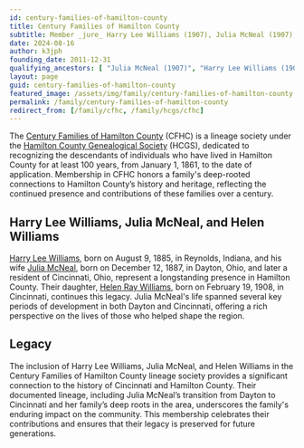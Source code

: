```yaml
---
id: century-families-of-hamilton-county
title: Century Families of Hamilton County
subtitle: Member _jure_ Harry Lee Williams (1907), Julia McNeal (1907),<br/>and Helen Williams (1908); member no. 77
date: 2024-08-16
author: k3jph
founding_date: 2011-12-31
qualifying_ancestors: [ "Julia McNeal (1907)", "Harry Lee Williams (1907)", "Helen Williams (1908)" ]
layout: page
guid: century-families-of-hamilton-county
featured_image: /assets/img/family/century-families-of-hamilton-county.webp
permalink: /family/century-families-of-hamilton-county
redirect_from: [/family/cfhc, /family/hcgs/cfhc]
---
```


The [Century Families of Hamilton County](https://hcgsohio.org/cpage.php?pt=102) (CFHC) is a lineage society
under the [Hamilton County Genealogical Society](https://hcgsohio.org/) (HCGS), dedicated to
recognizing the descendants of individuals who have lived in Hamilton
County for at least 100 years, from January 1, 1861, to the date of
application. Membership in CFHC honors a family's deep-rooted
connections to Hamilton County’s history and heritage, reflecting the
continued presence and contributions of these families over a century.

## Harry Lee Williams, Julia McNeal, and Helen Williams

[Harry Lee Williams](https://www.wikitree.com/wiki/Williams-143061),
born on August 9, 1885, in Reynolds, Indiana, and his wife [Julia
McNeal](https://www.wikitree.com/wiki/McNeal-1393), born on December 12,
1887, in Dayton, Ohio, and later a resident of Cincinnati, Ohio,
represent a longstanding presence in Hamilton County. Their daughter,
[Helen Ray Williams](https://www.wikitree.com/wiki/Williams-143058),
born on February 19, 1908, in Cincinnati, continues this legacy. Julia
McNeal's life spanned several key periods of development in both Dayton
and Cincinnati, offering a rich perspective on the lives of those who
helped shape the region.

## Legacy

The inclusion of Harry Lee Williams, Julia McNeal, and Helen Williams in
the Century Families of Hamilton County lineage society provides a
significant connection to the history of Cincinnati and Hamilton County.
Their documented lineage, including Julia McNeal’s transition from
Dayton to Cincinnati and her family’s deep roots in the area,
underscores the family's enduring impact on the community. This
membership celebrates their contributions and ensures that their legacy
is preserved for future generations. 
